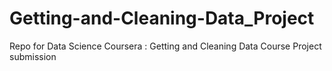 # Getting-and-Cleaning-Data_Project
Repo for Data Science Coursera : Getting and Cleaning Data Course Project submission
